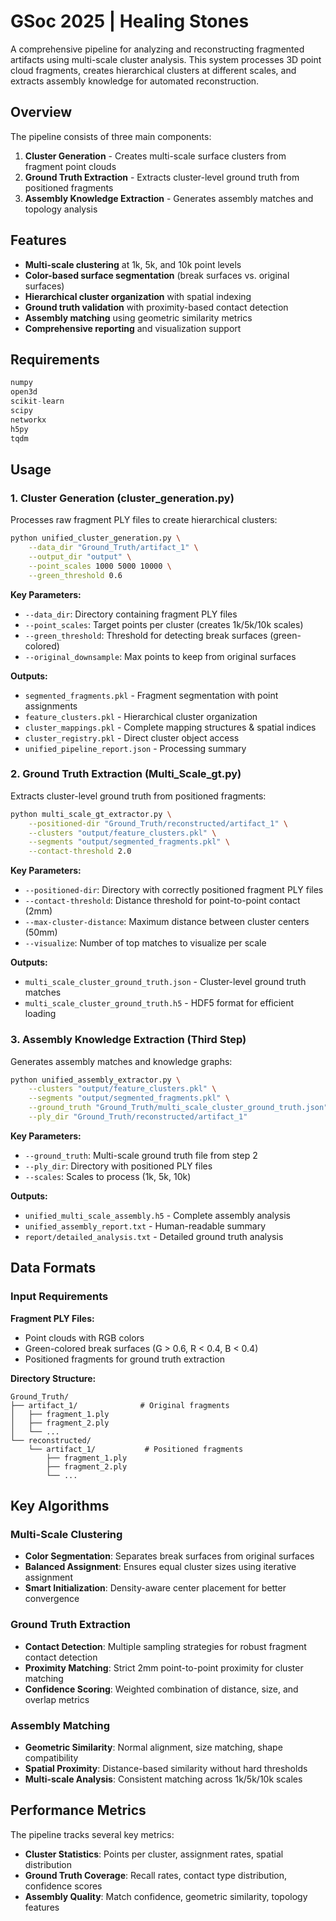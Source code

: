# GSoc 2025 | Healing Stones

A comprehensive pipeline for analyzing and reconstructing fragmented artifacts using multi-scale cluster analysis. This system processes 3D point cloud fragments, creates hierarchical clusters at different scales, and extracts assembly knowledge for automated reconstruction.

## Overview

The pipeline consists of three main components:

1. **Cluster Generation** - Creates multi-scale surface clusters from fragment point clouds
2. **Ground Truth Extraction** - Extracts cluster-level ground truth from positioned fragments  
3. **Assembly Knowledge Extraction** - Generates assembly matches and topology analysis

## Features

- **Multi-scale clustering** at 1k, 5k, and 10k point levels
- **Color-based surface segmentation** (break surfaces vs. original surfaces)
- **Hierarchical cluster organization** with spatial indexing
- **Ground truth validation** with proximity-based contact detection
- **Assembly matching** using geometric similarity metrics
- **Comprehensive reporting** and visualization support

## Requirements

```python
numpy
open3d
scikit-learn
scipy
networkx
h5py
tqdm
```

## Usage

### 1. Cluster Generation (cluster_generation.py)

Processes raw fragment PLY files to create hierarchical clusters:

```bash
python unified_cluster_generation.py \
    --data_dir "Ground_Truth/artifact_1" \
    --output_dir "output" \
    --point_scales 1000 5000 10000 \
    --green_threshold 0.6
```

**Key Parameters:**
- `--data_dir`: Directory containing fragment PLY files
- `--point_scales`: Target points per cluster (creates 1k/5k/10k scales)
- `--green_threshold`: Threshold for detecting break surfaces (green-colored)
- `--original_downsample`: Max points to keep from original surfaces

**Outputs:**
- `segmented_fragments.pkl` - Fragment segmentation with point assignments
- `feature_clusters.pkl` - Hierarchical cluster organization
- `cluster_mappings.pkl` - Complete mapping structures & spatial indices
- `cluster_registry.pkl` - Direct cluster object access
- `unified_pipeline_report.json` - Processing summary

### 2. Ground Truth Extraction (Multi_Scale_gt.py)

Extracts cluster-level ground truth from positioned fragments:

```bash
python multi_scale_gt_extractor.py \
    --positioned-dir "Ground_Truth/reconstructed/artifact_1" \
    --clusters "output/feature_clusters.pkl" \
    --segments "output/segmented_fragments.pkl" \
    --contact-threshold 2.0
```

**Key Parameters:**
- `--positioned-dir`: Directory with correctly positioned fragment PLY files
- `--contact-threshold`: Distance threshold for point-to-point contact (2mm)
- `--max-cluster-distance`: Maximum distance between cluster centers (50mm)
- `--visualize`: Number of top matches to visualize per scale

**Outputs:**
- `multi_scale_cluster_ground_truth.json` - Cluster-level ground truth matches
- `multi_scale_cluster_ground_truth.h5` - HDF5 format for efficient loading

### 3. Assembly Knowledge Extraction (Third Step)

Generates assembly matches and knowledge graphs:

```bash
python unified_assembly_extractor.py \
    --clusters "output/feature_clusters.pkl" \
    --segments "output/segmented_fragments.pkl" \
    --ground_truth "Ground_Truth/multi_scale_cluster_ground_truth.json" \
    --ply_dir "Ground_Truth/reconstructed/artifact_1"
```

**Key Parameters:**
- `--ground_truth`: Multi-scale ground truth file from step 2
- `--ply_dir`: Directory with positioned PLY files
- `--scales`: Scales to process (1k, 5k, 10k)

**Outputs:**
- `unified_multi_scale_assembly.h5` - Complete assembly analysis
- `unified_assembly_report.txt` - Human-readable summary
- `report/detailed_analysis.txt` - Detailed ground truth analysis

## Data Formats

### Input Requirements

**Fragment PLY Files:**
- Point clouds with RGB colors
- Green-colored break surfaces (G > 0.6, R < 0.4, B < 0.4)
- Positioned fragments for ground truth extraction

**Directory Structure:**
```
Ground_Truth/
├── artifact_1/              # Original fragments
│   ├── fragment_1.ply
│   ├── fragment_2.ply
│   └── ...
└── reconstructed/
    └── artifact_1/           # Positioned fragments
        ├── fragment_1.ply
        ├── fragment_2.ply
        └── ...
```


## Key Algorithms

### Multi-Scale Clustering
- **Color Segmentation**: Separates break surfaces from original surfaces
- **Balanced Assignment**: Ensures equal cluster sizes using iterative assignment  
- **Smart Initialization**: Density-aware center placement for better convergence

### Ground Truth Extraction
- **Contact Detection**: Multiple sampling strategies for robust fragment contact detection
- **Proximity Matching**: Strict 2mm point-to-point proximity for cluster matching
- **Confidence Scoring**: Weighted combination of distance, size, and overlap metrics

### Assembly Matching
- **Geometric Similarity**: Normal alignment, size matching, shape compatibility
- **Spatial Proximity**: Distance-based similarity without hard thresholds
- **Multi-scale Analysis**: Consistent matching across 1k/5k/10k scales

## Performance Metrics

The pipeline tracks several key metrics:

- **Cluster Statistics**: Points per cluster, assignment rates, spatial distribution
- **Ground Truth Coverage**: Recall rates, contact type distribution, confidence scores
- **Assembly Quality**: Match confidence, geometric similarity, topology features


